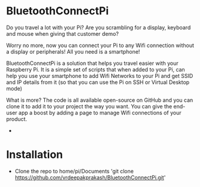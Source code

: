 # BluetoothConnectPi

Do you travel a lot with your Pi?
Are you scrambling for a display, keyboard and mouse when giving that customer demo?

Worry no more, now you can connect your Pi to any Wifi connection without a display or peripherals! All you need is a smartphone!

BluetoothConnectPi is a solution that helps you travel easier with your Raspberry Pi. It is a simple set of scripts that when added to your Pi, can help you use your smartphone to add Wifi Networks to your Pi and get SSID and IP details from it (so that you can use the Pi on SSH or Virtual Desktop mode)

What is more? The code is all available open-source on GitHub and you can clone it to add it to your project the way you want. You can give the end-user app a boost by adding a page to manage Wifi connections of your product.

  - 

# Installation

  - Clone the repo to home/pi/Documents
        'git clone https://github.com/vrdeepakprakash/BluetoothConnectPi.git'
